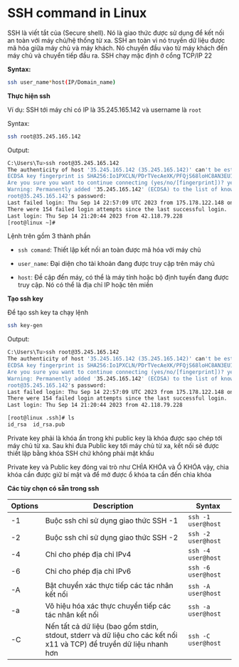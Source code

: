 # SSH command in Linux

SSH là viết tắt của (Secure shell). Nó là giao thức được sử dụng để kết nối an toàn với máy chủ/hệ thống từ xa. SSH an toàn vì nó truyền dữ liệu được mã hóa giữa máy chủ và máy khách. Nó chuyển đầu vào từ máy khách đến máy chủ và chuyển tiếp đầu ra. SSH chạy mặc định ở cổng TCP/IP 22 

**Syntax:**

```sh
ssh user_name*host(IP/Domain_name)
```

**Thực hiện ssh**

Ví dụ: SSH tới máy chỉ có IP là 35.245.165.142 và username là `root`

Syntax:

```sh
ssh root@35.245.165.142
```

Output:

```sh
C:\Users\Tu>ssh root@35.245.165.142
The authenticity of host '35.245.165.142 (35.245.165.142)' can't be established.
ECDSA key fingerprint is SHA256:Io1PXCLN/PDrTVecAeXK/PFQjS68loHC8AN3EU1Qf/o.
Are you sure you want to continue connecting (yes/no/[fingerprint])? yes
Warning: Permanently added '35.245.165.142' (ECDSA) to the list of known hosts.
root@35.245.165.142's password:
Last failed login: Thu Sep 14 22:57:09 UTC 2023 from 175.178.122.148 on ssh:notty
There were 154 failed login attempts since the last successful login.
Last login: Thu Sep 14 21:20:44 2023 from 42.118.79.228
[root@linux ~]#
```

Lệnh trên gồm 3 thành phần

- `ssh comand`: Thiết lập kết nối an toàn được mã hóa với máy chủ

- `user_name`: Đại diện cho tài khoản đang được truy cập trên máy chủ

- `host`: Đề cập đến máy, có thể là máy tính hoặc bộ định tuyến đang được truy cập. Nó có thể là địa chỉ IP hoặc tên miền

**Tạo ssh key**

Để tạo ssh key ta chạy lệnh

```sh
ssh key-gen
```

Output:

```sh
C:\Users\Tu>ssh root@35.245.165.142
The authenticity of host '35.245.165.142 (35.245.165.142)' can't be established.
ECDSA key fingerprint is SHA256:Io1PXCLN/PDrTVecAeXK/PFQjS68loHC8AN3EU1Qf/o.
Are you sure you want to continue connecting (yes/no/[fingerprint])? yes
Warning: Permanently added '35.245.165.142' (ECDSA) to the list of known hosts.
root@35.245.165.142's password:
Last failed login: Thu Sep 14 22:57:09 UTC 2023 from 175.178.122.148 on ssh:notty
There were 154 failed login attempts since the last successful login.
Last login: Thu Sep 14 21:20:44 2023 from 42.118.79.228

[root@linux .ssh]# ls
id_rsa  id_rsa.pub
```

Private key phải là khóa ẩn trong khi public key là khóa được sao chép tới máy chủ từ xa. Sau khi đưa Public key tới máy chủ từ xa, kết nối sẽ được thiết lập bằng khóa SSH chứ không phải mật khẩu

Private key và Public key đóng vai trò như CHÌA KHÓA và Ổ KHÓA vậy, chìa khóa cần được giữ bí mật và để mở được ổ khóa ta cần đến chìa khóa

**Các tùy chọn có sẵn trong ssh**

|Options|Description|Syntax|
|---|---|---|
|-1|Buộc ssh chỉ sử dụng giao thức SSH -1|`ssh -1 user@host`|
|-2|Buộc ssh chỉ sử dụng giao thức SSH -2|`ssh -2 user@host`|
|-4|Chỉ cho phép địa chỉ IPv4|`ssh -4 user@host`|
|-6|Chỉ cho phép địa chỉ IPv6|`ssh -6 user@host`|
|-A|Bật chuyển xác thực tiếp các tác nhân kết nối|`ssh -A user@host`|
|-a|Vô hiệu hóa xác thực chuyển tiếp các tác nhân kết nối|`ssh -a user@host`
|-C|Nến tất cả dữ liệu (bao gồm stdin, stdout, stderr và dữ liệu cho các kết nối x11 và TCP) để truyền dữ liệu nhanh hơn|`ssh -C user@host`